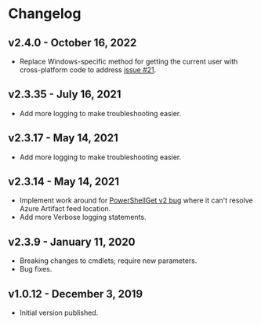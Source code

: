 # Changelog

## v2.4.0 - October 16, 2022

- Replace Windows-specific method for getting the current user with cross-platform code to address [issue #21](https://github.com/deadlydog/AzureArtifactsPowerShellModuleHelper/issues/21).

## v2.3.35 - July 16, 2021

- Add more logging to make troubleshooting easier.

## v2.3.17 - May 14, 2021

- Add more logging to make troubleshooting easier.

## v2.3.14 - May 14, 2021

- Implement work around for [PowerShellGet v2 bug](https://github.com/PowerShell/PowerShellGetv2/issues/619#issuecomment-718837449) where it can't resolve Azure Artifact feed location.
- Add more Verbose logging statements.

## v2.3.9 - January 11, 2020

- Breaking changes to cmdlets; require new parameters.
- Bug fixes.

## v1.0.12 - December 3, 2019

- Initial version published.

